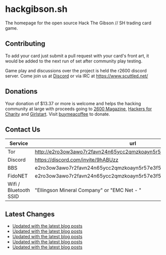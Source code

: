 # hackgibson.sh
The homepage for the open source Hack The Gibson // SH trading card game.


## Contributing

To add your card just submit a pull request with your card's front art, it would be added to the next run of set after community play testing.

Game play and discussions over the project is held the r2600 discord server. Come join us at [Discord](https://discord.com/invite/9hABUzz) or via IRC at https://www.scuttled.net/


## Donations

Your donation of $13.37 or more is welcome and helps the hacking community at large with proceeds going to [2600 Magazine](https://2600.com/), [Hackers for Charity](https://hackersforcharity.org) and [Girlstart](https://girlstart.org).  Visit [buymeacoffee](https://www.buymeacoffee.com/hackgibson.sh) to donate.


## Contact Us

Service | url
-|-
Tor | http://e2ro3ow3awo7r2favn24n65ycc2qmzkoayn5r57e3f56nvjwdcgg32ad.onion
Discord | https://discord.com/invite/9hABUzz
BBS | e2ro3ow3awo7r2favn24n65ycc2qmzkoayn5r57e3f56nvjwdcgg32ad.onion:23
FidoNET | e2ro3ow3awo7r2favn24n65ycc2qmzkoayn5r57e3f56nvjwdcgg32ad.onion:24554
Wifi / Bluetooth SSID | "Ellingson Mineral Company" or "EMC Net - <fidonet address>"

## Latest Changes
<!-- BLOG-POST-LIST:START -->
- [Updated with the latest blog posts](https://github.com/DFW2600/hackgibson.sh/commit/c40c3cc25dbf0e6ccfe392efe3e30d537f0f6a50)
- [Updated with the latest blog posts](https://github.com/DFW2600/hackgibson.sh/commit/c1a6c55e7d022fc91600244563f25ba07287597d)
- [Updated with the latest blog posts](https://github.com/DFW2600/hackgibson.sh/commit/dba3edc2c9735e6c1ad4919398a98cc018e89108)
- [Updated with the latest blog posts](https://github.com/DFW2600/hackgibson.sh/commit/f261e8353f4d89b2a8856b6b85871539988a0ea5)
- [Updated with the latest blog posts](https://github.com/DFW2600/hackgibson.sh/commit/8b8b6bdd743fa667c5b591cd18592d20b847a566)
<!-- BLOG-POST-LIST:END -->
